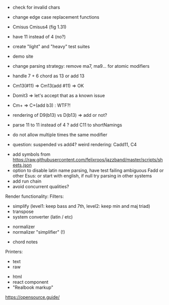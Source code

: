 + check for invalid chars
+ change edge case replacement functions
+ Cmisus Cmisus4 (fig 1.31)
+ have 11 instead of 4 (no?)
+ create "light" and "heavy" test suites
+ demo site
+ change parsing strategy: remove ma7, ma9... for atomic modifiers
+ handle 7 + 6 chord as 13 or add 13
+ Cm13(#11) =>  Cm13(add #11) => OK
+ Domit3 => let's accept that as a known issue
+ Cm+ => C+(add b3) : WTF?!
+ rendering of D9(b13) vs D(b13) => add or not?
+ parse 11 to 11 instead of 4 ? add C11 to shortNamings
+ do not allow multiple times the same modifier

+ question: suspended vs add4?
    weird rendering: Cadd11, C4
- add symbols from https://raw.githubusercontent.com/felixroos/jazzband/master/scripts/sheets.json
- option to disable latin name parsing, have test failing ambiguous Fadd or other Esus: or start with english, if null try parsing in other systems
- add run chain
- avoid concurrent qualities?

Render functionality:
Filters:
- simplify (level1: keep bass and 7th, level2: keep min and maj triad)
- transpose
- system converter (latin / etc)
+ normalizer 
+ normalizer "simplifier" (!)
- chord notes

Printers:
+ text
+ raw
- html
- react component
- "Realbook markup"



https://opensource.guide/
